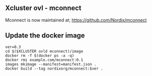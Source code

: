Xcluster ovl - mconnect
-----------------------

Mconnect is now maintained at;
https://github.com/Nordix/mconnect


Update the docker image
-----------------------

```
ver=0.3
cd $($XCLUSTER ovld mconnect)/image
docker rm -f $(docker ps -a -q)
docker rmi example.com/mconnect:0.1
images mkimage --manifest=manifest.json .
docker build --tag nordixorg/mconnect:$ver .
```
